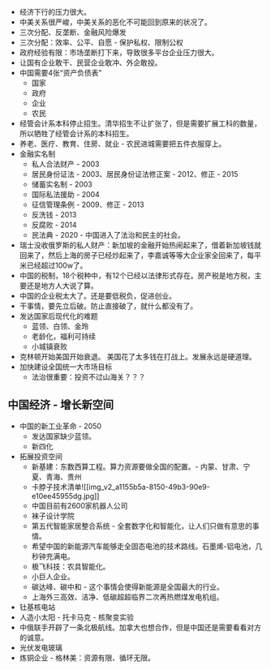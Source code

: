 - 经济下行的压力很大。
- 中美关系很严峻，中美关系的恶化不可能回到原来的状况了。
- 三次分配、反垄断、金融风险爆发
- 三次分配：效率、公平、自愿  - 保护私权、限制公权
- 政府经验有限：市场垄断打下来，导致很多平台企业压力很大。
- 让国有企业敢干、民营企业敢冲、外企敢投。
- 中国需要4张“资产负债表”
	- 国家
	- 政府
	- 企业
	- 农民
- 经管会计系本科停止招生。清华招生不让扩张了，但是需要扩展工科的数量，所以牺牲了经管会计系的本科招生。
- 养老、医疗、教育、住房、就业 - 农民进城需要把五件衣服穿上。
- 金融实名制
	- 私人合法财产 - 2003
	- 居民身份证法 - 2003、居民身份证法修正案 - 2012、修正 - 2015
	- 储蓄实名制 - 2003
	- 国际私法援助 - 2004
	- 征信管理条例 - 2009、修正 - 2013
	- 反洗钱 - 2013
	- 反腐败 - 2014
	- 民法典 - 2020 - 中国进入了法治和民主的社会。
- 瑞士没收俄罗斯的私人财产：新加坡的金融开始热闹起来了，借着新加坡钱就回来了，然后上海的房子已经炒起来了，李嘉诚等等大企业家全回来了，每平米已经超过100w了。
- 中国的税制，18个税种中，有12个已经以法律形式存在。房产税是地方税，主要还是地方人大说了算。
- 中国的企业税太大了。还是要低税负，促进创业。
- 干事情，要先立后破。防止直接破了，就什么都没有了。
- 发达国家后现代化的难题
	- 蓝领、白领、金玲
	- 老龄化，福利可持续
	- 小城镇衰败
- 克林顿开始美国开始衰退。 美国花了太多钱在打战上。发展永远是硬道理。
- 加快建设全国统一大市场目标
	- 法治很重要：投资不过山海关？？？
## 中国经济 - 增长新空间
- 中国的新工业革命 - 2050
	- 发达国家缺少蓝领。
	- 新四化
- 拓展投资空间
	- 新基建：东数西算工程。算力资源要做全国的配置。- 内蒙、甘肃、宁夏、青海、贵州
	- 卡脖子技术清单![[img_v2_a1155b5a-8150-49b3-90e9-e10ee45955dg.jpg]]
	- 中国目前有2600家机器人公司
	- 袜子设计学院
	- 第五代智能家居整合系统 - 全套数字化和智能化，让人们只做有意思的事情。
	- 希望中国的新能源汽车能够走全固态电池的技术路线。石墨烯-铝电池，几秒钟充满电。
	- 极飞科技：农具智能化。
	- 小巨人企业。
	- 碳达峰、碳中和 - 这个事情会使得新能源是全国最大的行业。
	- 上海外三高效、洁净、低碳超超临界二次再热燃煤发电机组。
- 钍基核电站
- 人造小太阳 - 托卡马克 - 核聚变实验
- 中俄联手开辟了一条北极航线。加拿大也想合作，但是中国还是需要看看对方的诚意。
- 光伏发电玻璃
- 炼铜企业 - 格林美：资源有限、循环无限。